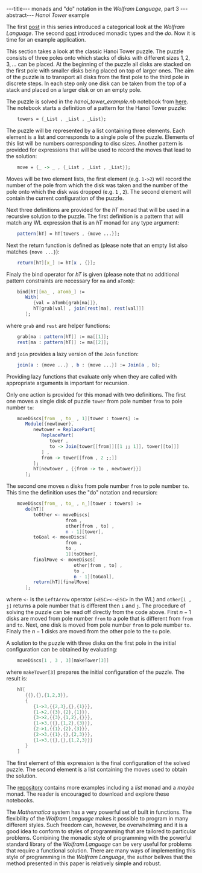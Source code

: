 ---title--- monads and "do" notation in the *Wolfram Language*, part 3
---abstract--- *Hanoi Tower* example

The first 
<a id = "NCE" href = https://kacpertopol.github.io/myblog/2021-01-31_gen_light.html>post</a>
in this series introduced a categorical look at the *Wolfram Language*.
The second
<a id = "NCE" href =https://kacpertopol.github.io/myblog/2021-02-04_gen_light.html>post</a>
introduced monadic types and the *do*. Now it is time for an example application.


This section takes a look at the classic Hanoi Tower puzzle. The puzzle
consists of three poles onto which stacks of disks with different sizes
$1 , 2 , 3 , \ldots$ can be placed. At the beginning of the puzzle all
disks are stacked on the first pole with smaller disks being placed on
top of larger ones. The aim of the puzzle is to transport all disks from
the first pole to the third pole in discrete steps. In each step only
one disk can be taken from the top of a stack and placed on a larger
disk or on an empty pole.

The puzzle is solved in the *hanoi_tower_example.nb* notebook from
<a id = "NCE" href = https://gitlab.com/kacpertopolnicki/wlmonad>here</a>. 
The notebook starts a definition of a pattern for the Hanoi
Tower puzzle:

```Mathematica
    towers = {_List , _List , _List};
```

The puzzle will be represented by a list containing three elements. Each
element is a list and corresponds to a single pole of the puzzle.
Elements of this list will be numbers corresponding to disc sizes.
Another pattern is provided for expressions that will be used to record
the moves that lead to the solution:

```Mathematica
    move = {_ -> _ , {_List , _List , _List}};
```

Moves will be two element lists, the first element (e.g. `1->2`) will
record the number of the pole from which the disk was taken and the
number of the pole onto which the disk was dropped (e.g. `1` , `2`). The
second element will contain the current configuration of the puzzle.

Next three definitions are provided for the *hT* monad that will be used
in a recursive solution to the puzzle. The first definition is a pattern
that will match any WL expression that is an *hT* monad for any type
argument:

```Mathematica
    pattern[hT] = hT[towers , {move ...}];
```

Next the return function is defined as (please note that an empty list
also matches `{move ...}`):

```Mathematica
    return[hT][x_] := hT[x , {}];
```

Finaly the bind operator for *hT* is given (please note that no
additional pattern constraints are necessary for `ma` and `aTomb`):

```Mathematica
    bind[hT][ma_ , aTomb_] := 
       With[
          {val = aTomb[grab[ma]]}, 
          hT[grab[val] , join[rest[ma], rest[val]]]
       ];
```

where `grab` and `rest` are helper functions:

```Mathematica
    grab[ma : pattern[hT]] := ma[[1]];
    rest[ma : pattern[hT]] := ma[[2]];
```	

and `join` provides a lazy version of the `Join` function:

```Mathematica
    join[a : {move ...} , b : {move ...}] := Join[a , b];
```	

Providing lazy functions that evaluate only when they are called with
appropriate arguments is important for recursion.

Only one action is provided for this monad with two definitions. The
first one moves a single disk of puzzle `tower` from pole number `from`
to pole number `to`:

```Mathematica
    moveDiscs[from_ , to_ , 1][tower : towers] :=
       Module[{newtower},
          newtower = ReplacePart[
             ReplacePart[
                tower , 
                to -> Join[tower[[from]][[1 ;; 1]], tower[[to]]]
             ] , 
             from -> tower[[from , 2 ;;]]
          ];
          hT[newtower , {{from -> to , newtower}}]
       ];
```	   

The second one moves `n` disks from pole number `from` to pole number
`to`. This time the definition uses the "do\" notation and recursion:

```Mathematica
    moveDiscs[from_ , to_ , n_][tower : towers] :=
       do[hT][
          toOther <- moveDiscs[
                      from , 
                      other[from , to] , 
                      n - 1][tower],
          toGoal <- moveDiscs[
                      from , 
                      to , 
                      1][toOther],
          finalMove <- moveDiscs[
                         other[from , to] , 
                         to , 
                         n - 1][toGoal],
          return[hT][finalMove]
       ];
```	   

where `<-` is the `LeftArrow` operator (`<ESC><-<ESC>` in the WL) and
`other[i , j]` returns a pole number that is different then `i` and `j`.
The procedure of solving the puzzle can be read off directly from the
code above. First $n-1$ disks are moved from pole number `from` to a
pole that is different from `from` and `to`. Next, one disk is moved
from pole number `from` to pole number `to`. Finaly the $n-1$ disks are
moved from the other pole to the `to` pole.

A solution to the puzzle with three disks on the first pole in the
initial configuration can be obtained by evaluating:

```Mathematica
    moveDiscs[1 , 3 , 3][makeTower[3]]
```	

where `makeTower[3]` prepares the initial configuration of the puzzle.
The result is:

```Mathematica
    hT[
       {{},{},{1,2,3}},
       {
          {1->3,{{2,3},{},{1}}},
          {1->2,{{3},{2},{1}}},
          {3->2,{{3},{1,2},{}}},
          {1->3,{{},{1,2},{3}}},
          {2->1,{{1},{2},{3}}},
          {2->3,{{1},{},{2,3}}},
          {1->3,{{},{},{1,2,3}}}
       }
    ]
```	

The first element of this expression is the final configuration of the
solved puzzle. The second element is a list containing the moves used to
obtain the solution.

The 
<a id = "NCE" href = https://gitlab.com/kacpertopolnicki/wlmonad>repository</a>
contains more examples including a *list* monad and a
*maybe* monad. The reader is encouraged to download and explore these
notebooks.

The *Mathematica* system has a very powerful set of built
in functions. The flexibility of the *Wolfram Language* makes it
possible to program in many different styles. Such freedom can, however,
be overwhelming and it is a good idea to conform to styles of
programming that are tailored to particular problems. Combining the
monadic style of programming with the powerful standard library of the
*Wolfram Language* can be very useful for problems that require a
functional solution. There are many ways of implementing this style of
programming in the *Wolfram Language*, the author belives that the
method presented in this paper is relatively simple and robust.

